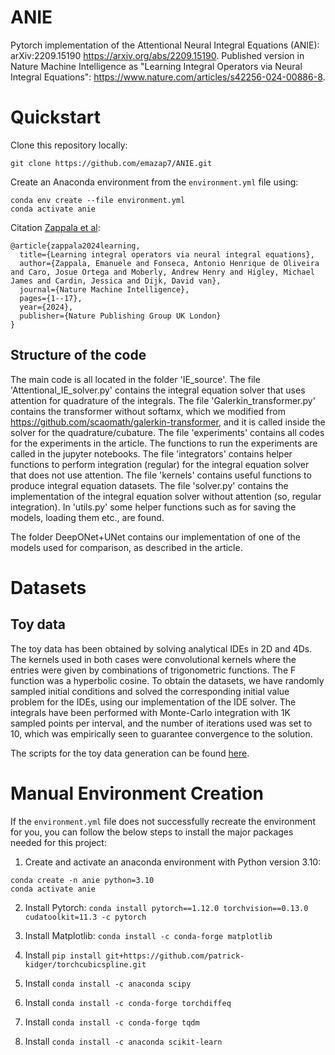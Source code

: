 # ANIE

Pytorch implementation of the Attentional Neural Integral Equations (ANIE): 
arXiv:2209.15190
https://arxiv.org/abs/2209.15190.
Published version in Nature Machine Intelligence as "Learning Integral Operators via Neural Integral Equations":
https://www.nature.com/articles/s42256-024-00886-8.


# Quickstart
Clone this repository locally:

```
git clone https://github.com/emazap7/ANIE.git
```


Create an Anaconda environment from the `environment.yml` file using:

```
conda env create --file environment.yml
conda activate anie
```


Citation [Zappala et al](https://www.nature.com/articles/s42256-024-00886-8):
```
@article{zappala2024learning,
  title={Learning integral operators via neural integral equations},
  author={Zappala, Emanuele and Fonseca, Antonio Henrique de Oliveira and Caro, Josue Ortega and Moberly, Andrew Henry and Higley, Michael James and Cardin, Jessica and Dijk, David van},
  journal={Nature Machine Intelligence},
  pages={1--17},
  year={2024},
  publisher={Nature Publishing Group UK London}
}
```

## Structure of the code
The main code is all located in the folder 'IE_source'. The file 'Attentional_IE_solver.py' contains the integral equation solver that uses attention for quadrature of the integrals. The file 'Galerkin_transformer.py' contains the transformer without softamx, which we modified from https://github.com/scaomath/galerkin-transformer, and it is called inside the solver for the quadrature/cubature. The file 'experiments' contains all codes for the experiments in the article. The functions to run the experiments are called in the jupyter notebooks. The file 'integrators' contains helper functions to perform integration (regular) for the integral equation solver that does not use attention. The file 'kernels' contains useful functions to produce integral equation datasets. The file 'solver.py' contains the implementation of the integral equation solver without attention (so, regular integration). In 'utils.py' some helper functions such as for saving the models, loading them etc., are found.  

The folder DeepONet+UNet contains our implementation of one of the models used for comparison, as described in the article. 

# Datasets

## Toy data 
The toy data has been obtained by solving analytical IDEs in 2D and 4Ds. The kernels
used in both cases were convolutional kernels where the entries were given by combinations of trigonometric functions. The F function was a hyperbolic cosine. To obtain the datasets, we have randomly sampled initial conditions and solved the corresponding initial value problem for the IDEs, using our implementation of the IDE solver. The integrals have been performed with Monte-Carlo integration with 1K sampled points per interval, and the number of iterations used was set to 10, which was empirically seen to guarantee convergence to the solution.

The scripts for the toy data generation can be found [here](https://arxiv.org/abs/2209.15190).


# Manual Environment Creation
If the `environment.yml` file does not successfully recreate the environment for you, you can follow the below steps to install the major packages needed for this project:

1. Create and activate an anaconda environment with Python version 3.10:
```
conda create -n anie python=3.10
conda activate anie
```

2. Install Pytorch: `conda install pytorch==1.12.0 torchvision==0.13.0 cudatoolkit=11.3 -c pytorch`

3. Install Matplotlib: `conda install -c conda-forge matplotlib`

4. Install `pip install git+https://github.com/patrick-kidger/torchcubicspline.git`

5. Install `conda install -c anaconda scipy`

6. Install `conda install -c conda-forge torchdiffeq`

7. Install `conda install -c conda-forge tqdm`

8. Install `conda install -c anaconda scikit-learn`



